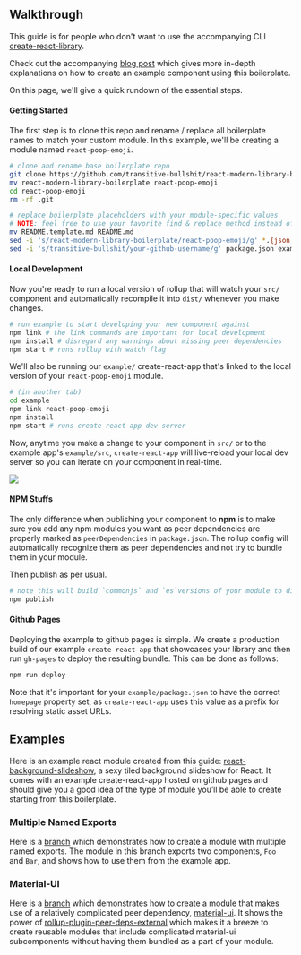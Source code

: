 ## Walkthrough

This guide is for people who don't want to use the accompanying CLI [create-react-library](https://github.com/transitive-bullshit/create-react-library).

Check out the accompanying [blog post](https://hackernoon.com/publishing-baller-react-modules-2b039d84bce7) which gives more in-depth explanations on how to create an example component using this boilerplate.

On this page, we'll give a quick rundown of the essential steps.

#### Getting Started

The first step is to clone this repo and rename / replace all boilerplate names to match your custom module. In this example, we'll be creating a module named `react-poop-emoji`.

```bash
# clone and rename base boilerplate repo
git clone https://github.com/transitive-bullshit/react-modern-library-boilerplate.git
mv react-modern-library-boilerplate react-poop-emoji
cd react-poop-emoji
rm -rf .git
```

```bash
# replace boilerplate placeholders with your module-specific values
# NOTE: feel free to use your favorite find & replace method instead of sed
mv README.template.md README.md
sed -i 's/react-modern-library-boilerplate/react-poop-emoji/g' *.{json,md} src/*.js example/*.json example/src/*.js example/public/*.{html,json}
sed -i 's/transitive-bullshit/your-github-username/g' package.json example/package.json
```

#### Local Development

Now you're ready to run a local version of rollup that will watch your `src/` component and automatically recompile it into `dist/` whenever you make changes.

```bash
# run example to start developing your new component against
npm link # the link commands are important for local development
npm install # disregard any warnings about missing peer dependencies
npm start # runs rollup with watch flag
```

We'll also be running our `example/` create-react-app that's linked to the local version of your `react-poop-emoji` module.

```bash
# (in another tab)
cd example
npm link react-poop-emoji
npm install
npm start # runs create-react-app dev server
```

Now, anytime you make a change to your component in `src/` or to the example app's `example/src`, `create-react-app` will live-reload your local dev server so you can iterate on your component in real-time.

![](https://media.giphy.com/media/12NUbkX6p4xOO4/giphy.gif)

#### NPM Stuffs

The only difference when publishing your component to **npm** is to make sure you add any npm modules you want as peer dependencies are properly marked as `peerDependencies` in `package.json`. The rollup config will automatically recognize them as peer dependencies and not try to bundle them in your module.

Then publish as per usual.

```bash
# note this will build `commonjs` and `es`versions of your module to dist/
npm publish
```

#### Github Pages

Deploying the example to github pages is simple. We create a production build of our example `create-react-app` that showcases your library and then run `gh-pages` to deploy the resulting bundle. This can be done as follows:

```bash
npm run deploy
```

Note that it's important for your `example/package.json` to have the correct `homepage` property set, as `create-react-app` uses this value as a prefix for resolving static asset URLs.

## Examples

Here is an example react module created from this guide: [react-background-slideshow](https://github.com/transitive-bullshit/react-background-slideshow), a sexy tiled background slideshow for React. It comes with an example create-react-app hosted on github pages and should give you a good idea of the type of module you’ll be able to create starting from this boilerplate.

### Multiple Named Exports

Here is a [branch](https://github.com/transitive-bullshit/react-modern-library-boilerplate/tree/feature/multiple-exports) which demonstrates how to create a module with multiple named exports. The module in this branch exports two components, `Foo` and `Bar`, and shows how to use them from the example app.

### Material-UI

Here is a [branch](https://github.com/transitive-bullshit/react-modern-library-boilerplate/tree/feature/material-ui) which demonstrates how to create a module that makes use of a relatively complicated peer dependency, [material-ui](https://github.com/mui-org/material-ui). It shows the power of [rollup-plugin-peer-deps-external](https://www.npmjs.com/package/rollup-plugin-peer-deps-external) which makes it a breeze to create reusable modules that include complicated material-ui subcomponents without having them bundled as a part of your module.
